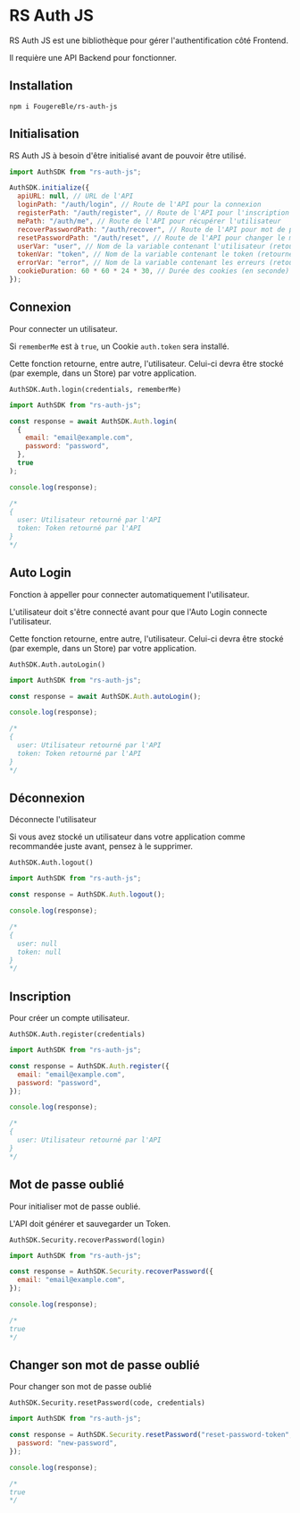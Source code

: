# RS Auth JS

RS Auth JS est une bibliothèque pour gérer l'authentification côté Frontend.

Il requière une API Backend pour fonctionner.

## Installation

```
npm i FougereBle/rs-auth-js
```

## Initialisation

RS Auth JS à besoin d'être initialisé avant de pouvoir être utilisé.

```js
import AuthSDK from "rs-auth-js";

AuthSDK.initialize({
  apiURL: null, // URL de l'API
  loginPath: "/auth/login", // Route de l'API pour la connexion
  registerPath: "/auth/register", // Route de l'API pour l'inscription
  mePath: "/auth/me", // Route de l'API pour récupérer l'utilisateur
  recoverPasswordPath: "/auth/recover", // Route de l'API pour mot de passe oublié
  resetPasswordPath: "/auth/reset", // Route de l'API pour changer le mot de passe
  userVar: "user", // Nom de la variable contenant l'utilisateur (retourné par l'API)
  tokenVar: "token", // Nom de la variable contenant le token (retourné par l'API)
  errorVar: "error", // Nom de la variable contenant les erreurs (retourné par l'API)
  cookieDuration: 60 * 60 * 24 * 30, // Durée des cookies (en seconde)
});
```

## Connexion

Pour connecter un utilisateur.

Si `rememberMe` est à `true`, un Cookie `auth.token` sera installé.

Cette fonction retourne, entre autre, l'utilisateur. Celui-ci devra être stocké (par exemple, dans un Store) par votre application.

```
AuthSDK.Auth.login(credentials, rememberMe)
```

```js
import AuthSDK from "rs-auth-js";

const response = await AuthSDK.Auth.login(
  {
    email: "email@example.com",
    password: "password",
  },
  true
);

console.log(response);

/*
{
  user: Utilisateur retourné par l'API
  token: Token retourné par l'API
}
*/
```

## Auto Login

Fonction à appeller pour connecter automatiquement l'utilisateur.

L'utilisateur doit s'être connecté avant pour que l'Auto Login connecte l'utilisateur.

Cette fonction retourne, entre autre, l'utilisateur. Celui-ci devra être stocké (par exemple, dans un Store) par votre application.

```
AuthSDK.Auth.autoLogin()
```

```js
import AuthSDK from "rs-auth-js";

const response = await AuthSDK.Auth.autoLogin();

console.log(response);

/*
{
  user: Utilisateur retourné par l'API
  token: Token retourné par l'API
}
*/
```

## Déconnexion

Déconnecte l'utilisateur

Si vous avez stocké un utilisateur dans votre application comme recommandée juste avant, pensez à le supprimer.

```
AuthSDK.Auth.logout()
```

```js
import AuthSDK from "rs-auth-js";

const response = AuthSDK.Auth.logout();

console.log(response);

/*
{
  user: null
  token: null
}
*/
```

## Inscription

Pour créer un compte utilisateur.

```
AuthSDK.Auth.register(credentials)
```

```js
import AuthSDK from "rs-auth-js";

const response = AuthSDK.Auth.register({
  email: "email@example.com",
  password: "password",
});

console.log(response);

/*
{
  user: Utilisateur retourné par l'API
}
*/
```

## Mot de passe oublié

Pour initialiser mot de passe oublié.

L'API doit générer et sauvegarder un Token.

```
AuthSDK.Security.recoverPassword(login)
```

```js
import AuthSDK from "rs-auth-js";

const response = AuthSDK.Security.recoverPassword({
  email: "email@example.com",
});

console.log(response);

/*
true
*/
```

## Changer son mot de passe oublié

Pour changer son mot de passe oublié

```
AuthSDK.Security.resetPassword(code, credentials)
```

```js
import AuthSDK from "rs-auth-js";

const response = AuthSDK.Security.resetPassword("reset-password-token", {
  password: "new-password",
});

console.log(response);

/*
true
*/
```
